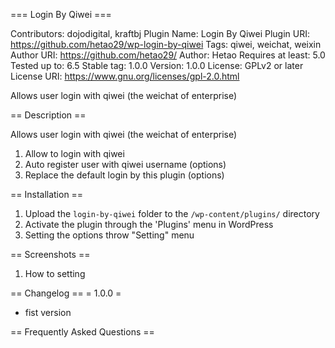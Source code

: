 === Login By Qiwei ===

Contributors: dojodigital, kraftbj
Plugin Name: Login By Qiwei
Plugin URI: https://github.com/hetao29/wp-login-by-qiwei
Tags: qiwei, weichat, weixin
Author URI: https://github.com/hetao29/
Author: Hetao
Requires at least: 5.0
Tested up to: 6.5
Stable tag: 1.0.0
Version: 1.0.0
License: GPLv2 or later
License URI: https://www.gnu.org/licenses/gpl-2.0.html

Allows user login with qiwei (the weichat of enterprise)

== Description ==

Allows user login with qiwei (the weichat of enterprise)

1. Allow to login with qiwei
2. Auto register user with qiwei username (options)
3. Replace the default login by this plugin  (options)

== Installation ==

1. Upload the `login-by-qiwei` folder to the `/wp-content/plugins/` directory
2. Activate the plugin through the 'Plugins' menu in WordPress
3. Setting the options throw "Setting" menu

== Screenshots ==

1. How to setting

== Changelog ==
= 1.0.0 =

*  fist version

== Frequently Asked Questions ==

